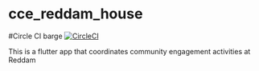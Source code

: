 # cce_reddam_house
#Circle CI barge
[![CircleCI](https://dl.circleci.com/status-badge/img/gh/tisetsosheron/CCE-Reddam-House/tree/main.svg?style=svg)](https://dl.circleci.com/status-badge/redirect/gh/tisetsosheron/CCE-Reddam-House/tree/main)


This is a flutter app that  coordinates community engagement activities at Reddam
